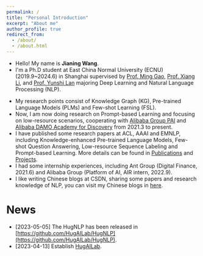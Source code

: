 ```yaml
---
permalink: /
title: "Personal Introduction"
excerpt: "About me"
author_profile: true
redirect_from: 
  - /about/
  - /about.html
---
```


- Hello! My name is **Jianing Wang**.
- I'm a Ph.D student at East China Normal University (ECNU) (2019.9~2024.6) in Shanghai supervised by [Prof. Ming Gao](http://dase.ecnu.edu.cn/mgao/), [Prof. Xiang Li](https://lixiang3776.github.io/), and [Prof. Yunshi Lan](https://scholar.google.com/citations?hl=en&user=Q0F92XIAAAAJ) majoring Deep Learning and Natural Language Processing (NLP). 
<!-- - I'm the founder of [HugAILab](https://github.com/HugAILab), which is the open organization for AI researching and application. -->
- My research points consist of Knowledge Graph (KG), Pre-trained Language Models (PLMs) and Few-shot Learning (FSL).
- Now, I am now doing research on Prompt-based Learning and focusing on low-resource scenarios, cooperating with [Alibaba Group PAI](https://www.aliyun.com/) and [Alibaba DAMO Academy for Discovery](https://damo.alibaba.com/) from 2021.3 to present. 
- I have published some research papers at ACL, AAAI and EMNLP, including Knowledge-enhanced Pre-trained Language Models, Few-shot Question Answering, Low-resource Sequence Labeling and Prompt-based Learning. More details can be found in [Publications](https://wjn1996.github.io/publications/) and [Projects](https://wjn1996.github.io/projects/).
- I had some internship experiences, including Ant Group (Digital Finance, 2021.6) and Alibaba Group (Platform of AI, AIR intern, 2022.9).
- I like writing Chinese blogs at CSDN, sharing some papers and research knowledge of NLP, you can visit my Chinese blogs in [here](https://wjn1996.blog.csdn.net/).

News
======

* [2023-05-05] The HugNLP has been released in [https://github.com/HugAILab/HugNLP](https://github.com/HugAILab/HugNLP).
* [2023-04-13] Establish [HugAILab](https://github.com/HugAILab).